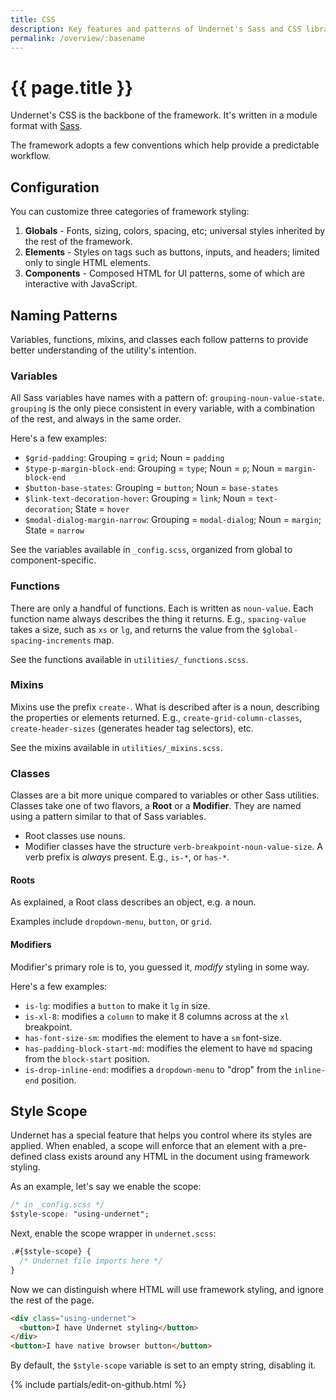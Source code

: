 ```yaml
---
title: CSS
description: Key features and patterns of Undernet's Sass and CSS library.
permalink: /overview/:basename
---
```


# {{ page.title }}

Undernet's CSS is the backbone of the framework. It's written in a module format with [Sass](https://sass-lang.com/).

The framework adopts a few conventions which help provide a predictable workflow.

## Configuration

You can customize three categories of framework styling:

1. **Globals** - Fonts, sizing, colors, spacing, etc; universal styles inherited by the rest of the framework.
2. **Elements** - Styles on tags such as buttons, inputs, and headers; limited only to single HTML elements.
3. **Components** - Composed HTML for UI patterns, some of which are interactive with JavaScript.

## Naming Patterns

Variables, functions, mixins, and classes each follow patterns to provide better understanding of the utility's intention.

### Variables

All Sass variables have names with a pattern of: `grouping-noun-value-state`. `grouping` is the only piece consistent in every variable, with a combination of the rest, and always in the same order.

Here's a few examples:

- `$grid-padding`: Grouping = `grid`; Noun = `padding`
- `$type-p-margin-block-end`: Grouping = `type`; Noun = `p`; Noun = `margin-block-end`
- `$button-base-states`: Grouping = `button`; Noun = `base-states`
- `$link-text-decoration-hover`: Grouping = `link`; Noun = `text-decoration`; State = `hover`
- `$modal-dialog-margin-narrow`: Grouping = `modal-dialog`; Noun = `margin`; State = `narrow`

See the variables available in `_config.scss`, organized from global to component-specific.

### Functions

There are only a handful of functions. Each is written as `noun-value`. Each function name always describes the thing it returns. E.g., `spacing-value` takes a size, such as `xs` or `lg`, and returns the value from the `$global-spacing-increments` map.

See the functions available in `utilities/_functions.scss`.

### Mixins

Mixins use the prefix `create-`. What is described after is a noun, describing the properties or elements returned. E.g., `create-grid-column-classes`, `create-header-sizes` (generates header tag selectors), etc.

See the mixins available in `utilities/_mixins.scss`.

### Classes

Classes are a bit more unique compared to variables or other Sass utilities. Classes take one of two flavors, a **Root** or a **Modifier**. They are named using a pattern similar to that of Sass variables.

- Root classes use nouns.
- Modifier classes have the structure `verb-breakpoint-noun-value-size`. A verb prefix is _always_ present. E.g., `is-*`, or `has-*`.

#### Roots

As explained, a Root class describes an object, e.g. a noun.

Examples include `dropdown-menu`, `button`, or `grid`.

#### Modifiers

Modifier's primary role is to, you guessed it, _modify_ styling in some way.

Here's a few examples:

- `is-lg`: modifies a `button` to make it `lg` in size.
- `is-xl-8`: modifies a `column` to make it 8 columns across at the `xl` breakpoint.
- `has-font-size-sm`: modifies the element to have a `sm` font-size.
- `has-padding-block-start-md`: modifies the element to have `md` spacing from the `block-start` position.
- `is-drop-inline-end`: modifies a `dropdown-menu` to "drop" from the `inline-end` position.

## Style Scope

Undernet has a special feature that helps you control where its styles are applied. When enabled, a scope will enforce that an element with a pre-defined class exists around any HTML in the document using framework styling.

As an example, let's say we enable the scope:

```css
/* in _config.scss */
$style-scope: "using-undernet";
```

Next, enable the scope wrapper in `undernet.scss`:

```css
.#{$style-scope} {
  /* Undernet file imports here */
}
```

Now we can distinguish where HTML will use framework styling, and ignore the rest of the page.

```html
<div class="using-undernet">
  <button>I have Undernet styling</button>
</div>
<button>I have native browser button</button>
```

By default, the `$style-scope` variable is set to an empty string, disabling it.

{% include partials/edit-on-github.html %}
